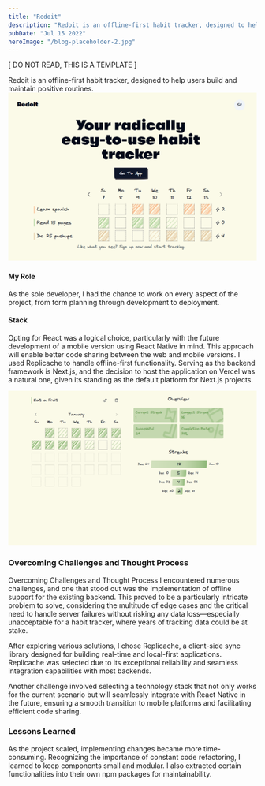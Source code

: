 ```yaml
---
title: "Redoit"
description: "Redoit is an offline-first habit tracker, designed to help users build and maintain positive routines."
pubDate: "Jul 15 2022"
heroImage: "/blog-placeholder-2.jpg"
---
```


[ DO NOT READ, THIS IS A TEMPLATE ]

Redoit is an offline-first habit tracker, designed to help users build and maintain positive routines.
![](../../assets/images/redoit-project/redoit-ss-01.png)
#### My Role
As the sole developer, I had the chance to work on every aspect of the project, from form planning through development to deployment.

#### Stack

<!-- Choosing React made the most sense, considering the upcoming development of a mobile version using React Native. This approach will enable better code sharing between both versions. I used Replicache to handle offline-first functionality. Next.js serves as the backend framework, and the decision to host the app on Vercel was natural, given its status as the default platform for Next.js projects.
Hosting the app on Vercel was a natural decision, given its status as the default platform for Next.js projects.  -->

Opting for React was a logical choice, particularly with the future development of a mobile version using React Native in mind. This approach will enable better code sharing between the web and mobile versions. I used Replicache to handle offline-first functionality. Serving as the backend framework is Next.js, and the decision to host the application on Vercel was a natural one, given its standing as the default platform for Next.js projects.

![](../../assets/images/redoit-project/redoit-ss-02.png)

### Overcoming Challenges and Thought Process
Overcoming Challenges and Thought Process
I encountered numerous challenges, and one that stood out was the implementation of offline support for the existing backend. This proved to be a particularly intricate problem to solve, considering the multitude of edge cases and the critical need to handle server failures without risking any data loss—especially unacceptable for a habit tracker, where years of tracking data could be at stake.

After exploring various solutions, I chose Replicache, a client-side sync library designed for building real-time and local-first applications. Replicache was selected due to its exceptional reliability and seamless integration capabilities with most backends.

Another challenge involved selecting a technology stack that not only works for the current scenario but will seamlessly integrate with React Native in the future, ensuring a smooth transition to mobile platforms and facilitating efficient code sharing.
<!-- 
As the project scaled, implementing changes became more time-consuming. Recognizing the importance of constant code refactoring, I learned to keep components small and modular. I also extracted certain functionalities into their own npm packages for maintainability. -->


### Lessons Learned

As the project scaled, implementing changes became more time-consuming. Recognizing the importance of constant code refactoring, I learned to keep components small and modular. I also extracted certain functionalities into their own npm packages for maintainability.


